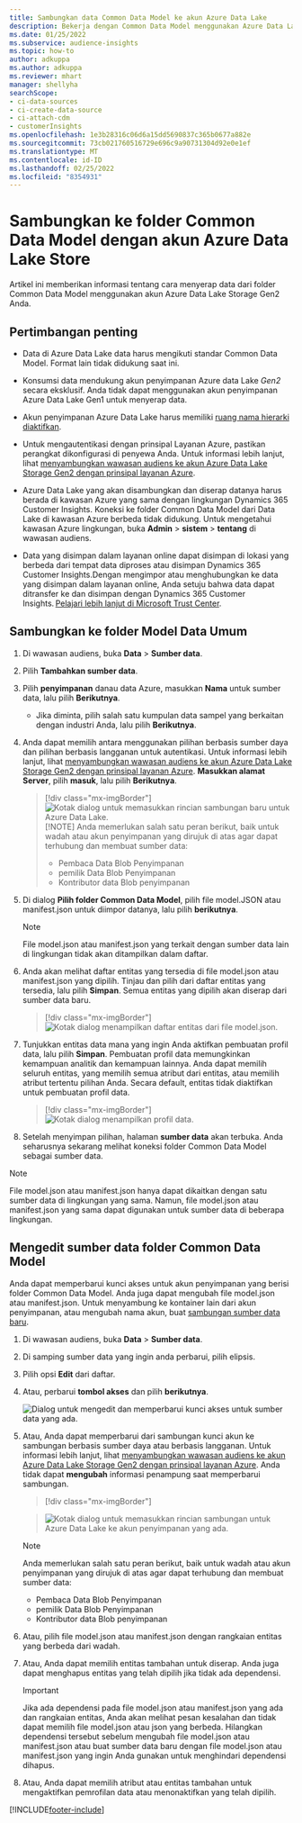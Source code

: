 ```yaml
---
title: Sambungkan data Common Data Model ke akun Azure Data Lake
description: Bekerja dengan Common Data Model menggunakan Azure Data Lake Storage.
ms.date: 01/25/2022
ms.subservice: audience-insights
ms.topic: how-to
author: adkuppa
ms.author: adkuppa
ms.reviewer: mhart
manager: shellyha
searchScope:
- ci-data-sources
- ci-create-data-source
- ci-attach-cdm
- customerInsights
ms.openlocfilehash: 1e3b28316c06d6a15dd5690837c365b0677a882e
ms.sourcegitcommit: 73cb021760516729e696c9a90731304d92e0e1ef
ms.translationtype: MT
ms.contentlocale: id-ID
ms.lasthandoff: 02/25/2022
ms.locfileid: "8354931"
---
```

# <a name="connect-to-a-common-data-model-folder-using-an-azure-data-lake-account"></a>Sambungkan ke folder Common Data Model dengan akun Azure Data Lake Store

Artikel ini memberikan informasi tentang cara menyerap data dari folder Common Data Model menggunakan akun Azure Data Lake Storage Gen2 Anda.

## <a name="important-considerations"></a>Pertimbangan penting

- Data di Azure Data Lake data harus mengikuti standar Common Data Model. Format lain tidak didukung saat ini.

- Konsumsi data mendukung akun penyimpanan Azure data Lake *Gen2* secara eksklusif. Anda tidak dapat menggunakan akun penyimpanan Azure Data Lake Gen1 untuk menyerap data.

- Akun penyimpanan Azure Data Lake harus memiliki [ruang nama hierarki diaktifkan](/azure/storage/blobs/data-lake-storage-namespace).

- Untuk mengautentikasi dengan prinsipal Layanan Azure, pastikan perangkat dikonfigurasi di penyewa Anda. Untuk informasi lebih lanjut, lihat [menyambungkan wawasan audiens ke akun Azure Data Lake Storage Gen2 dengan prinsipal layanan Azure](connect-service-principal.md).

- Azure Data Lake yang akan disambungkan dan diserap datanya harus berada di kawasan Azure yang sama dengan lingkungan Dynamics 365 Customer Insights. Koneksi ke folder Common Data Model dari Data Lake di kawasan Azure berbeda tidak didukung. Untuk mengetahui kawasan Azure lingkungan, buka **Admin** > **sistem** > **tentang** di wawasan audiens.

- Data yang disimpan dalam layanan online dapat disimpan di lokasi yang berbeda dari tempat data diproses atau disimpan Dynamics 365 Customer Insights.Dengan mengimpor atau menghubungkan ke data yang disimpan dalam layanan online, Anda setuju bahwa data dapat ditransfer ke dan disimpan dengan Dynamics 365 Customer Insights. [Pelajari lebih lanjut di Microsoft Trust Center](https://www.microsoft.com/trust-center).

## <a name="connect-to-a-common-data-model-folder"></a>Sambungkan ke folder Model Data Umum

1. Di wawasan audiens, buka **Data** > **Sumber data**.

1. Pilih **Tambahkan sumber data**.

1. Pilih **penyimpanan** danau data Azure, masukkan **Nama** untuk sumber data, lalu pilih **Berikutnya**.

   - Jika diminta, pilih salah satu kumpulan data sampel yang berkaitan dengan industri Anda, lalu pilih **Berikutnya**. 

1. Anda dapat memilih antara menggunakan pilihan berbasis sumber daya dan pilihan berbasis langganan untuk autentikasi. Untuk informasi lebih lanjut, lihat [menyambungkan wawasan audiens ke akun Azure Data Lake Storage Gen2 dengan prinsipal layanan Azure](connect-service-principal.md). **Masukkan alamat Server**, pilih **masuk**, lalu pilih **Berikutnya**.
   > [!div class="mx-imgBorder"]
   > ![Kotak dialog untuk memasukkan rincian sambungan baru untuk Azure Data Lake.](media/enter-new-storage-details.png)
   > [!NOTE]
   > Anda memerlukan salah satu peran berikut, baik untuk wadah atau akun penyimpanan yang dirujuk di atas agar dapat terhubung dan membuat sumber data:
   >  - Pembaca Data Blob Penyimpanan
   >  - pemilik Data Blob Penyimpanan
   >  - Kontributor data Blob penyimpanan

1. Di dialog **Pilih folder Common Data Model**, pilih file model.JSON atau manifest.json untuk diimpor datanya, lalu pilih **berikutnya**.
   > [!NOTE]
   > File model.json atau manifest.json yang terkait dengan sumber data lain di lingkungan tidak akan ditampilkan dalam daftar.

1. Anda akan melihat daftar entitas yang tersedia di file model.json atau manifest.json yang dipilih. Tinjau dan pilih dari daftar entitas yang tersedia, lalu pilih **Simpan**. Semua entitas yang dipilih akan diserap dari sumber data baru.
   > [!div class="mx-imgBorder"]
   > ![Kotak dialog menampilkan daftar entitas dari file model.json.](media/review-entities.png)

8. Tunjukkan entitas data mana yang ingin Anda aktifkan pembuatan profil data, lalu pilih **Simpan**. Pembuatan profil data memungkinkan kemampuan analitik dan kemampuan lainnya. Anda dapat memilih seluruh entitas, yang memilih semua atribut dari entitas, atau memilih atribut tertentu pilihan Anda. Secara default, entitas tidak diaktifkan untuk pembuatan profil data.
   > [!div class="mx-imgBorder"]
   > ![Kotak dialog menampilkan profil data.](media/dataprofiling-entities.png)

9. Setelah menyimpan pilihan, halaman **sumber data** akan terbuka. Anda seharusnya sekarang melihat koneksi folder Common Data Model sebagai sumber data.

> [!NOTE]
> File model.json atau manifest.json hanya dapat dikaitkan dengan satu sumber data di lingkungan yang sama. Namun, file model.json atau manifest.json yang sama dapat digunakan untuk sumber data di beberapa lingkungan.

## <a name="edit-a-common-data-model-folder-data-source"></a>Mengedit sumber data folder Common Data Model

Anda dapat memperbarui kunci akses untuk akun penyimpanan yang berisi folder Common Data Model. Anda juga dapat mengubah file model.json atau manifest.json. Untuk menyambung ke kontainer lain dari akun penyimpanan, atau mengubah nama akun, buat [sambungan sumber data baru](#connect-to-a-common-data-model-folder).

1. Di wawasan audiens, buka **Data** > **Sumber data**.

2. Di samping sumber data yang ingin anda perbarui, pilih elipsis.

3. Pilih opsi **Edit** dari daftar.

4. Atau, perbarui **tombol akses** dan pilih **berikutnya**.

   ![Dialog untuk mengedit dan memperbarui kunci akses untuk sumber data yang ada.](media/edit-access-key.png)

5. Atau, Anda dapat memperbarui dari sambungan kunci akun ke sambungan berbasis sumber daya atau berbasis langganan. Untuk informasi lebih lanjut, lihat [menyambungkan wawasan audiens ke akun Azure Data Lake Storage Gen2 dengan prinsipal layanan Azure](connect-service-principal.md). Anda tidak dapat **mengubah** informasi penampung saat memperbarui sambungan.
   > [!div class="mx-imgBorder"]

   > ![Kotak dialog untuk memasukkan rincian sambungan untuk Azure Data Lake ke akun penyimpanan yang ada.](media/enter-existing-storage-details.png)

   > [!NOTE]
   > Anda memerlukan salah satu peran berikut, baik untuk wadah atau akun penyimpanan yang dirujuk di atas agar dapat terhubung dan membuat sumber data:
   >  - Pembaca Data Blob Penyimpanan
   >  - pemilik Data Blob Penyimpanan
   >  - Kontributor data Blob penyimpanan


6. Atau, pilih file model.json atau manifest.json dengan rangkaian entitas yang berbeda dari wadah.

7. Atau, Anda dapat memilih entitas tambahan untuk diserap. Anda juga dapat menghapus entitas yang telah dipilih jika tidak ada dependensi.

   > [!IMPORTANT]
   > Jika ada dependensi pada file model.json atau manifest.json yang ada dan rangkaian entitas, Anda akan melihat pesan kesalahan dan tidak dapat memilih file model.json atau json yang berbeda. Hilangkan dependensi tersebut sebelum mengubah file model.json atau manifest.json atau buat sumber data baru dengan file model.json atau manifest.json yang ingin Anda gunakan untuk menghindari dependensi dihapus.

8. Atau, Anda dapat memilih atribut atau entitas tambahan untuk mengaktifkan pemrofilan data atau menonaktifkan yang telah dipilih.   


[!INCLUDE[footer-include](../includes/footer-banner.md)]

